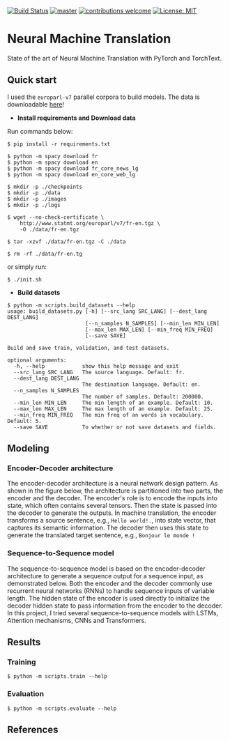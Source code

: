 [![Build Status](https://travis-ci.com/dksifoua/NMT.svg?branch=master)](https://travis-ci.com/dksifoua/NMT.svg?branch=master)
[![master](https://codecov.io/gh/dksifoua/NMT/branch/master/graph/badge.svg)](https://codecov.io/gh/dksifoua/NMT)
[![contributions welcome](https://img.shields.io/badge/contributions-welcome-brightgreen.svg?style=flat)](https://github.com/dksifoua/nmt/issues)
[![License: MIT](https://img.shields.io/badge/License-MIT-brightgreen.svg)](https://opensource.org/licenses/MIT)

# Neural Machine Translation

State of the art of Neural Machine Translation with PyTorch and TorchText.

## Quick start
I used the `europarl-v7` parallel corpora to build models. The data is downloadable [here](http://www.statmt.org/europarl/v7/fr-en.tgz)!

- **Install requirements and Download data**

Run commands below:

```shell
$ pip install -r requirements.txt

$ python -m spacy download fr
$ python -m spacy download en
$ python -m spacy download fr_core_news_lg
$ python -m spacy download en_core_web_lg

$ mkdir -p ./checkpoints
$ mkdir -p ./data
$ mkdir -p ./images
$ mkdir -p ./logs

$ wget --no-check-certificate \
    http://www.statmt.org/europarl/v7/fr-en.tgz \
    -O ./data/fr-en.tgz

$ tar -xzvf ./data/fr-en.tgz -C ./data

$ rm -rf ./data/fr-en.tg
```

or simply run:

```shell
$ ./init.sh
```

- **Build datasets**
```shell script
$ python -m scripts.build_datasets --help
usage: build_datasets.py [-h] [--src_lang SRC_LANG] [--dest_lang DEST_LANG]
                         [--n_samples N_SAMPLES] [--min_len MIN_LEN]
                         [--max_len MAX_LEN] [--min_freq MIN_FREQ]
                         [--save SAVE]

Build and save train, validation, and test datasets.

optional arguments:
  -h, --help            show this help message and exit
  --src_lang SRC_LANG   The source language. Default: fr.
  --dest_lang DEST_LANG
                        The destination language. Default: en.
  --n_samples N_SAMPLES
                        The number of samples. Default: 200000.
  --min_len MIN_LEN     The min length of an example. Default: 10.
  --max_len MAX_LEN     The max length of an example. Default: 25.
  --min_freq MIN_FREQ   The min freq of an words in vocabulary. Default: 5.
  --save SAVE           To whether or not save datasets and fields.

```

## Modeling

### Encoder-Decoder architecture
The encoder-decoder architecture is a neural network design pattern. As shown in the figure below, the architecture is 
partitioned into two parts, the encoder and the decoder. The encoder's role is to encode the inputs into state, which 
often contains several tensors. Then the state is passed into the decoder to generate the outputs. In machine 
translation, the encoder transforms a source sentence, e.g., `Hello world!.`, into state vector, that captures its 
semantic information. The decoder then uses this state to generate the translated target sentence, e.g., 
`Bonjour le monde !`

### Sequence-to-Sequence model
The sequence-to-sequence model is based on the encoder-decoder architecture to generate a sequence output for a sequence
 input, as demonstrated below. Both the encoder and the decoder commonly use recurrent neural networks (RNNs) to handle 
 sequence inputs of variable length. The hidden state of the encoder is used directly to initialize the decoder hidden 
 state to pass information from the encoder to the decoder. In this project, I tried several sequence-to-sequence models
  with LSTMs, Attention mechanisms, CNNs and Transformers.

## Results

### Training

```shell
$ python -m scripts.train --help
```

### Evaluation

```shell
$ python -m scripts.evaluate --help
```

## References
